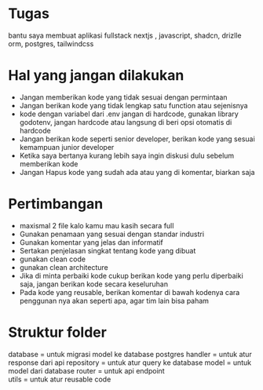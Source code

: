 # Tugas

bantu saya membuat aplikasi fullstack nextjs , javascript, shadcn, drizlle orm, postgres, tailwindcss

# Hal yang jangan dilakukan

- Jangan memberikan kode yang tidak sesuai dengan permintaan
- Jangan berikan kode yang tidak lengkap satu function atau sejenisnya
- kode dengan variabel dari .env jangan di hardcode, gunakan library godotenv, jangan hardcode atau langsung di beri opsi otomatis di hardcode
- Jangan berikan kode seperti senior developer, berikan kode yang sesuai kemampuan junior developer
- Ketika saya bertanya kurang lebih saya ingin diskusi dulu sebelum memberikan kode
- Jangan Hapus kode yang sudah ada atau yang di komentar, biarkan saja

# Pertimbangan

- maxismal 2 file kalo kamu mau kasih secara full
- Gunakan penamaan yang sesuai dengan standar industri
- Gunakan komentar yang jelas dan informatif
- Sertakan penjelasan singkat tentang kode yang dibuat
- gunakan clean code
- gunakan clean architecture
- Jika di minta perbaiki kode cukup berikan kode yang perlu diperbaiki saja, jangan berikan kode secara keseluruhan
- Pada kode yang reusable, berikan komentar di bawah kodenya cara penggunan nya akan seperti apa, agar tim lain bisa paham
# Struktur folder

database = untuk migrasi model ke database postgres
handler = untuk atur response dari api
repository = untuk atur query ke database
model = untuk model dari database 
router = untuk api endpoint  
utils = untuk atur reusable code



